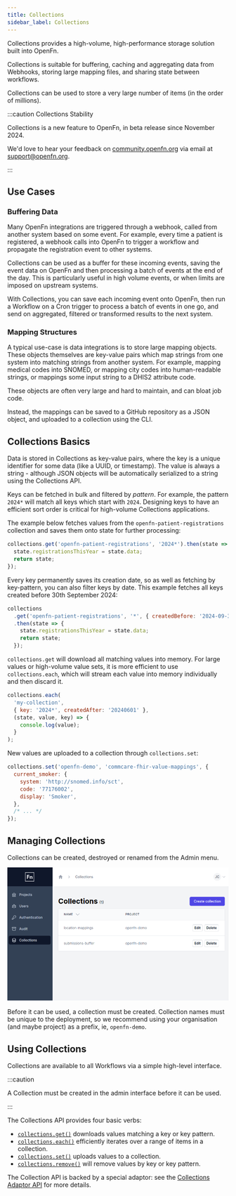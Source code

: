```yaml
---
title: Collections
sidebar_label: Collections
---
```


Collections provides a high-volume, high-performance storage solution built into
OpenFn.

Collections is suitable for buffering, caching and aggregating data from
Webhooks, storing large mapping files, and sharing state between workflows.

Collections can be used to store a very large number of items (in the order of
millions).

:::caution Collections Stability

Collections is a new feature to OpenFn, in beta release since November 2024.

We'd love to hear your feedback on
[community.openfn.org](https://community.openfn.org/) via email at
[support@openfn.org](mailto:support@openfn.org).

:::

## Use Cases

### Buffering Data

Many OpenFn integrations are triggered through a webhook, called from another
system based on some event. For example, every time a patient is registered, a
webhook calls into OpenFn to trigger a workflow and propagate the registration
event to other systems.

Collections can be used as a buffer for these incoming events, saving the event
data on OpenFn and then processing a batch of events at the end of the day. This
is particularly useful in high volume events, or when limits are imposed on
upstream systems.

With Collections, you can save each incoming event onto OpenFn, then run a
Workflow on a Cron trigger to process a batch of events in one go, and send on
aggregated, filtered or transformed results to the next system.

### Mapping Structures

A typical use-case is data integrations is to store large mapping objects. These
objects themselves are key-value pairs which map strings from one system into
matching strings from another system. For example, mapping medical codes into
SNOMED, or mapping city codes into human-readable strings, or mappings some
input string to a DHIS2 attribute code.

These objects are often very large and hard to maintain, and can bloat job code.

Instead, the mappings can be saved to a GitHub repository as a JSON object, and
uploaded to a collection using the CLI.

## Collections Basics

Data is stored in Collections as key-value pairs, where the key is a unique
identifier for some data (like a UUID, or timestamp). The value is always a
string - although JSON objects will be automatically serialized to a string
using the Collections API.

Keys can be fetched in bulk and filtered by _pattern_. For example, the pattern
`2024*` will match all keys which start with `2024`. Designing keys to have an
efficient sort order is critical for high-volume Collections applications.

The example below fetches values from the `openfn-patient-registrations`
collection and saves them onto state for further processing:

```js
collections.get('openfn-patient-registrations', '2024*').then(state => {
  state.registrationsThisYear = state.data;
  return state;
});
```

Every key permanently saves its creation date, so as well as fetching by
key-pattern, you can also filter keys by date. This example fetches all keys
created before 30th September 2024:

```js
collections
  .get('openfn-patient-registrations', '*', { createdBefore: '2024-09-30' })
  .then(state => {
    state.registrationsThisYear = state.data;
    return state;
  });
```

`collections.get` will download all matching values into memory. For large
values or high-volume value sets, it is more efficient to use
`collections.each`, which will stream each value into memory individually and
then discard it.

```js
collections.each(
  'my-collection',
  { key: '2024*', createdAfter: '20240601' },
  (state, value, key) => {
    console.log(value);
  }
);
```

New values are uploaded to a collection through `collections.set`:

```js
collections.set('openfn-demo', 'commcare-fhir-value-mappings', {
  current_smoker: {
    system: 'http://snomed.info/sct',
    code: '77176002',
    display: 'Smoker',
  },
  /* ... */
});
```

## Managing Collections

Collections can be created, destroyed or renamed from the Admin menu.

![Collections Admin Page](/img/collections_admin.png)

Before it can be used, a collection must be created. Collection names must be
unique to the deployment, so we recommend using your organisation (and maybe
project) as a prefix, ie, `openfn-demo`.

## Using Collections

Collections are available to all Workflows via a simple high-level interface.

:::caution

A Collection must be created in the admin interface before it can be used.

:::

The Collections API provides four basic verbs:

- [`collections.get()`](/adaptors/packages/collections-docs#collections_get)
  downloads values matching a key or key pattern.
- [`collections.each()`](/adaptors/packages/collections-docs#collections_each)
  efficiently iterates over a range of items in a collection.
- [`collections.set()`](/adaptors/packages/collections-docs#collections_set)
  uploads values to a collection.
- [`collections.remove()`](/adaptors/packages/collections-docs#collections_remove)
  will remove values by key or key pattern.

The Collection API is backed by a special adaptor: see the
[Collections Adaptor API](/adaptors/collections) for more details.
